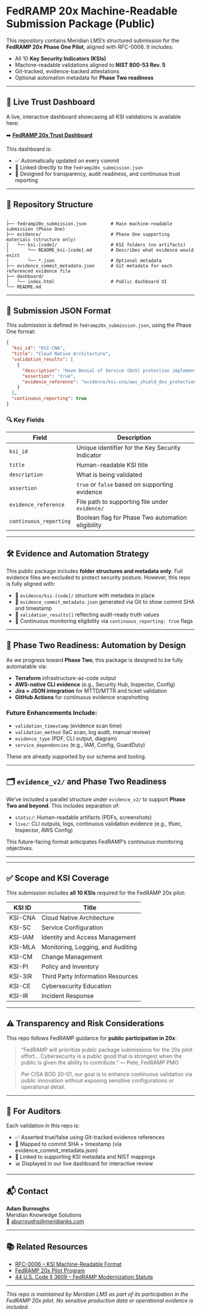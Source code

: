 # FedRAMP 20x Machine-Readable Submission Package (Public)

This repository contains Meridian LMS’s structured submission for the **FedRAMP 20x Phase One Pilot**, aligned with RFC-0006. It includes:

- All 10 **Key Security Indicators (KSIs)**
- Machine-readable validations aligned to **NIST 800-53 Rev. 5**
- Git-tracked, evidence-backed attestations
- Optional automation metadata for **Phase Two readiness**

---

## 🔗 Live Trust Dashboard

A live, interactive dashboard showcasing all KSI validations is available here:

➡️ **[FedRAMP 20x Trust Dashboard](https://meridian-knowledge-solutions.github.io/fedramp_low-20x-pilot/)**

This dashboard is:
- ✅ Automatically updated on every commit
- 📂 Linked directly to the `fedramp20x_submission.json`
- 🔎 Designed for transparency, audit readiness, and continuous trust reporting

---

## 📁 Repository Structure

```
.
├── fedramp20x_submission.json         # Main machine-readable submission (Phase One)
├── evidence/                          # Phase One supporting materials (structure only)
│   └── ksi-[code]/                    # KSI folders (no artifacts)
│       └── README_ksi-[code].md       # Describes what evidence would exist
│       └── *.json                     # Optional metadata
├── evidence_commit_metadata.json      # Git metadata for each referenced evidence file
├── dashboard/
│   └── index.html                     # Public dashboard UI
└── README.md
```

---

## 📄 Submission JSON Format

This submission is defined in `fedramp20x_submission.json`, using the Phase One format:

```json
{
  "ksi_id": "KSI-CNA",
  "title": "Cloud Native Architecture",
  "validation_results": [
    {
      "description": "Have Denial of Service (DoS) protection implemented for all services.",
      "assertion": "true",
      "evidence_reference": "evidence/ksi-cna/aws_shield_dos_protection.pdf"
    }
  ],
  "continuous_reporting": true
}
```

### 🔍 Key Fields

| Field               | Description                                           |
|--------------------|-------------------------------------------------------|
| `ksi_id`           | Unique identifier for the Key Security Indicator      |
| `title`            | Human-readable KSI title                              |
| `description`      | What is being validated                               |
| `assertion`        | `true` or `false` based on supporting evidence        |
| `evidence_reference` | File path to supporting file under `evidence/`       |
| `continuous_reporting` | Boolean flag for Phase Two automation eligibility |

---

## 🛠️ Evidence and Automation Strategy

This public package includes **folder structures and metadata only**. Full evidence files are excluded to protect security posture. However, this repo is fully aligned with:

- 📁 `evidence/ksi-[code]/` structure with metadata in place
- 🧾 `evidence_commit_metadata.json` generated via Git to show commit SHA and timestamp
- 🧪 `validation_results[]` reflecting audit-ready truth values
- 🔄 Continuous monitoring eligibility via `continuous_reporting: true` flags

---

## 🚀 Phase Two Readiness: Automation by Design

As we progress toward **Phase Two**, this package is designed to be fully automatable via:

- **Terraform** infrastructure-as-code output
- **AWS-native CLI evidence** (e.g., Security Hub, Inspector, Config)
- **Jira + JSON integration** for MTTD/MTTR and ticket validation
- **GitHub Actions** for continuous evidence snapshotting

### Future Enhancements Include:

- `validation_timestamp` (evidence scan time)
- `validation_method` (IaC scan, log audit, manual review)
- `evidence_type` (PDF, CLI output, diagram)
- `service_dependencies` (e.g., IAM, Config, GuardDuty)

These are already supported by our schema and tooling.

---

## 🗂️ `evidence_v2/` and Phase Two Readiness

We’ve included a parallel structure under `evidence_v2/` to support **Phase Two and beyond**. This includes separation of:

- `static/`: Human-readable artifacts (PDFs, screenshots)
- `live/`: CLI outputs, logs, continuous validation evidence (e.g., tfsec, Inspector, AWS Config)

This future-facing format anticipates FedRAMP’s continuous monitoring objectives.

---

---

## ✅ Scope and KSI Coverage

This submission includes **all 10 KSIs** required for the FedRAMP 20x pilot:

| KSI ID     | Title                                |
|------------|--------------------------------------|
| KSI-CNA    | Cloud Native Architecture            |
| KSI-SC     | Service Configuration                |
| KSI-IAM    | Identity and Access Management       |
| KSI-MLA    | Monitoring, Logging, and Auditing    |
| KSI-CM     | Change Management                    |
| KSI-PI     | Policy and Inventory                 |
| KSI-3IR    | Third Party Information Resources    |
| KSI-CE     | Cybersecurity Education              |
| KSI-IR     | Incident Response                    |

---

## ⚠️ Transparency and Risk Considerations

This repo follows FedRAMP guidance for **public participation in 20x**:

> “FedRAMP will prioritize public package submissions for the 20x pilot effort… Cybersecurity is a public good that is strongest when the public is given the ability to contribute.” — Pete, FedRAMP PMO

> Per CISA BOD 20-01, our goal is to enhance continuous validation via public innovation without exposing sensitive configurations or operational detail.

---

## 🧪 For Auditors

Each validation in this repo is:

- ✅ Asserted true/false using Git-tracked evidence references
- 🧩 Mapped to commit SHA + timestamp (via evidence_commit_metadata.json)
- 🔎 Linked to supporting KSI metadata and NIST mappings
- 📊 Displayed in our live dashboard for interactive review

---

## 📬 Contact

**Adam Burroughs**  
Meridian Knowledge Solutions  
📧 [aburroughs@meridianks.com](mailto:aburroughs@meridianks.com)

---

## 📚 Related Resources

- [RFC-0006 – KSI Machine-Readable Format](https://github.com/GSA/fedramp-automation/blob/main/RFC/RFC-0006.md)
- [FedRAMP 20x Pilot Program](https://www.fedramp.gov/fedramp-20x/)
- [44 U.S. Code § 3609 – FedRAMP Modernization Statute](https://www.law.cornell.edu/uscode/text/44/3609)

---

_This repo is maintained by Meridian LMS as part of its participation in the FedRAMP 20x pilot. No sensitive production data or operational evidence is included._
